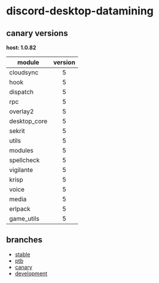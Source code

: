# discord-desktop-datamining

## canary versions

**host: 1.0.82**

| module | version |
| ------ | :-----: |
| cloudsync | 5 |
| hook | 5 |
| dispatch | 5 |
| rpc | 5 |
| overlay2 | 5 |
| desktop_core | 5 |
| sekrit | 5 |
| utils | 5 |
| modules | 5 |
| spellcheck | 5 |
| vigilante | 5 |
| krisp | 5 |
| voice | 5 |
| media | 5 |
| erlpack | 5 |
| game_utils | 5 |

## branches

- [stable](https://github.com/OpenAsar/discord-desktop-datamining/tree/stable)
- [ptb](https://github.com/OpenAsar/discord-desktop-datamining/tree/ptb)
- [canary](https://github.com/OpenAsar/discord-desktop-datamining/tree/canary)
- [development](https://github.com/OpenAsar/discord-desktop-datamining/tree/development)